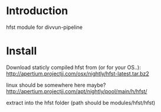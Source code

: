 # Introduction

hfst module for divvun-pipeline

# Install
Download staticly compiled hfst from (or for your OS..):
http://apertium.projectjj.com/osx/nightly/hfst-latest.tar.bz2

linux should be somewhere here maybe?
http://apertium.projectjj.com/apt/nightly/pool/main/h/hfst/

extract into the hfst folder (path should be modules/hfst/hfst)
